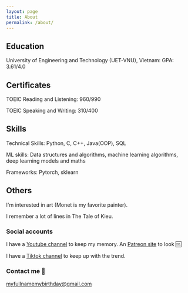 ```yaml
---
layout: page
title: About
permalink: /about/
---
```


## Education
University of Engineering and Technology (UET-VNU), Vietnam: GPA: 3.61/4.0

## Certificates

TOEIC Reading and Listening: 960/990

TOEIC Speaking and Writing: 310/400

## Skills
Technical Skills: Python, C, C++, Java(OOP), SQL

ML skills: Data structures and algorithms, machine learning algorithms, deep learning models and maths

Frameworks: Pytorch, sklearn

## Others

I'm interested in art (Monet is my favorite painter).

I remember a lot of lines in The Tale of Kieu.

### Social accounts

I have a [Youtube channel](https://www.youtube.com/channel/UCEfdtF7584ZuzqLtKziPZgA) to keep my memory. An [Patreon site](https://www.patreon.com/hkab) to look 🆒

I have a [Tiktok channel](https://www.tiktok.com/@xucxacxucxich) to keep up with the trend.

### Contact me 📮

[myfullnamemybirthday@gmail.com](mailto:nguyenphutruong2707@gmail.com)